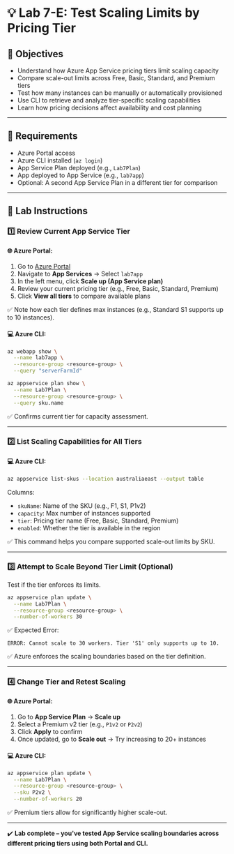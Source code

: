 # 💡 Lab 7-E: Test Scaling Limits by Pricing Tier

## 🎯 Objectives

- Understand how Azure App Service pricing tiers limit scaling capacity
- Compare scale-out limits across Free, Basic, Standard, and Premium tiers
- Test how many instances can be manually or automatically provisioned
- Use CLI to retrieve and analyze tier-specific scaling capabilities
- Learn how pricing decisions affect availability and cost planning

---

## 🧰 Requirements

- Azure Portal access
- Azure CLI installed (`az login`)
- App Service Plan deployed (e.g., `Lab7Plan`)
- App deployed to App Service (e.g., `lab7app`)
- Optional: A second App Service Plan in a different tier for comparison

---

## 👣 Lab Instructions

### 1️⃣ Review Current App Service Tier

#### 🌐 Azure Portal:

1. Go to [Azure Portal](https://portal.azure.com)
2. Navigate to **App Services** → Select `lab7app`
3. In the left menu, click **Scale up (App Service plan)**
4. Review your current pricing tier (e.g., Free, Basic, Standard, Premium)
5. Click **View all tiers** to compare available plans

✅ Note how each tier defines max instances (e.g., Standard S1 supports up to 10 instances).

#### 💻 Azure CLI:

```bash
az webapp show \
  --name lab7app \
  --resource-group <resource-group> \
  --query "serverFarmId"

az appservice plan show \
  --name Lab7Plan \
  --resource-group <resource-group> \
  --query sku.name
```

✅ Confirms current tier for capacity assessment.

---

### 2️⃣ List Scaling Capabilities for All Tiers

#### 💻 Azure CLI:

```bash
az appservice list-skus --location australiaeast --output table
```

Columns:

- `skuName`: Name of the SKU (e.g., F1, S1, P1v2)
- `capacity`: Max number of instances supported
- `tier`: Pricing tier name (Free, Basic, Standard, Premium)
- `enabled`: Whether the tier is available in the region

✅ This command helps you compare supported scale-out limits by SKU.

---

### 3️⃣ Attempt to Scale Beyond Tier Limit (Optional)

Test if the tier enforces its limits.

```bash
az appservice plan update \
  --name Lab7Plan \
  --resource-group <resource-group> \
  --number-of-workers 30
```

✅ Expected Error:

```
ERROR: Cannot scale to 30 workers. Tier 'S1' only supports up to 10.
```

✅ Azure enforces the scaling boundaries based on the tier definition.

---

### 4️⃣ Change Tier and Retest Scaling

#### 🌐 Azure Portal:

1. Go to **App Service Plan** → **Scale up**
2. Select a Premium v2 tier (e.g., `P1v2` or `P2v2`)
3. Click **Apply** to confirm
4. Once updated, go to **Scale out** → Try increasing to 20+ instances

#### 💻 Azure CLI:

```bash
az appservice plan update \
  --name Lab7Plan \
  --resource-group <resource-group> \
  --sku P2v2 \
  --number-of-workers 20
```

✅ Premium tiers allow for significantly higher scale-out.

---

✔️ **Lab complete – you've tested App Service scaling boundaries across different pricing tiers using both Portal and CLI.**

